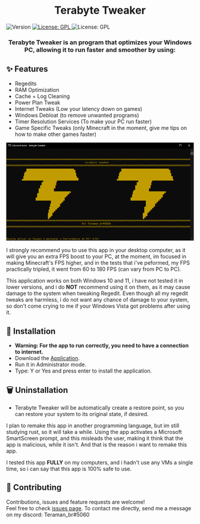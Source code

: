 <h1 align="center">Terabyte Tweaker</h1>
<p>
  <img alt="Version" src="https://img.shields.io/badge/version-1.5.0-orange" />
  <a href="#" target="_blank">
    <img alt="License: GPL" src="https://img.shields.io/badge/License-GPL-yellow.svg" />
  </a>
  <a><img alt="License: GPL" src="https://img.shields.io/github/downloads/Teramanbr/TerabyteTweaker/total.svg" />
  </a>
</p>
<h3 align="center">Terabyte Tweaker is an program that optimizes your Windows PC, allowing it to run faster and smoother by using:</h3>

## ✨ Features
- Regedits
- RAM Optimization
- Cache + Log Cleaning
- Power Plan Tweak
- Internet Tweaks (Low your latency down on games)
- Windows Debloat (to remove unwanted programs)
- Timer Resolution Services (To make your PC run faster)
- Game Specific Tweaks (only Minecraft in the moment, give me tips on how to make other games faster)

![](https://github.com/Teramanbr/TerabyteTweaker/blob/main/images/portugues.png?raw=true)

I strongly recommend you to use this app in your desktop computer, as it will give you an extra FPS boost to your PC, at the moment, im focused in making Minecraft's FPS higher, and in the tests that i've peformed, my FPS practically tripled, it went from 60 to 180 FPS (can vary from PC to PC).

This application works on both Windows 10 and 11, i have not tested it in lower versions, and i do **NOT** recommend using it on them, as it may cause damage to the system when tweaking Regedit.
Even though all my regedit tweaks are harmless, i do not want any chance of damage to your system, so don't come crying to me if your Windows Vista got problems after using it.

## 🔨 Installation

- **Warning: For the app to run correctly, you need to have a connection to internet.**
- Download the [Application](https://github.com/Teramanbr/TerabyteTweaker/releases/download/v1.1.0/Terabyte.Tweaker.bat).
- Run it in Administrator mode.
- Type: Y or Yes and press enter to install the application.

## 🗑 Uninstallation

- Terabyte Tweaker will be automatically create a restore point, so you can restore your system to its original state, if desired.

I plan to remake this app in another programming language, but im still studying rust, so it will take a while.
Using the app activates a Microsoft SmartScreen prompt, and this misleads the user, making it think that the app is malicious, while it isn't. 
And that is the reason i want to remake this app.

I tested this app **FULLY** on my computers, and i hadn't use any VMs a single time, so i can say that this app is 100% safe to use.

## 🤝 Contributing

Contributions, issues and feature requests are welcome!<br />Feel free to check [issues page](https://github.com/Teramanbr/TerabyteTweaker/issues). 
To contact me directly, send me a message on my discord: Teraman_br#5060